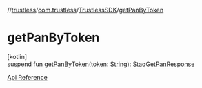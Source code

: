 //[trustless](../../../index.md)/[com.trustless](../index.md)/[TrustlessSDK](index.md)/[getPanByToken](get-pan-by-token.md)

# getPanByToken

[kotlin]\
suspend fun [getPanByToken](get-pan-by-token.md)(token: [String](https://kotlinlang.org/api/latest/jvm/stdlib/kotlin/-string/index.html)): [StaqGetPanResponse](../../com.trustless.requests.cards/-staq-get-pan-response/index.md)

[Api Reference](https://developer.staq.io/docs/apis/cards#/Cards/Get%20PAN%2FCVV)
